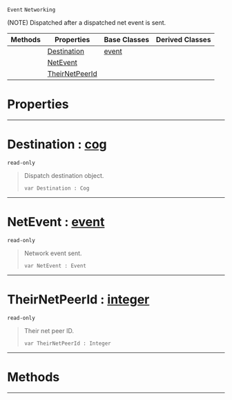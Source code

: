  `Event` `Networking`



(NOTE) Dispatched after a dispatched net event is sent.

|Methods|Properties|Base Classes|Derived Classes|
|---|---|---|---|
| |[ Destination](https://github.com/ZilchEngine/ZilchDocs/blob/master/code_reference/class_reference/neteventsent.markdown#destination-zero-engine)|[event](https://github.com/ZilchEngine/ZilchDocs/blob/master/code_reference/class_reference/event.markdown)| |
| |[ NetEvent](https://github.com/ZilchEngine/ZilchDocs/blob/master/code_reference/class_reference/neteventsent.markdown#netevent-zero-engine-doc)| | |
| |[ TheirNetPeerId](https://github.com/ZilchEngine/ZilchDocs/blob/master/code_reference/class_reference/neteventsent.markdown#theirnetpeerid-zero-engi)| | |


 #  Properties


---  
 #  Destination : [cog](https://github.com/ZilchEngine/ZilchDocs/blob/master/code_reference/class_reference/cog.markdown)

 `read-only`

> Dispatch destination object.
> ``` lang=cpp, name=Nada
> var Destination : Cog


---  
 #  NetEvent : [event](https://github.com/ZilchEngine/ZilchDocs/blob/master/code_reference/class_reference/event.markdown)

 `read-only`

> Network event sent.
> ``` lang=cpp, name=Nada
> var NetEvent : Event


---  
 #  TheirNetPeerId : [integer](https://github.com/ZilchEngine/ZilchDocs/blob/master/code_reference/nada_base_types/integer.markdown)

 `read-only`

> Their net peer ID.
> ``` lang=cpp, name=Nada
> var TheirNetPeerId : Integer


---  
 #  Methods


---  
 

 